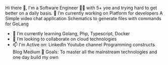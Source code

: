 Hi there 👋, I'm a Software Engineer 👨‍💻 with 5+ yoe and trying hard to get better on a daily basis.
🔭 I’m currently working on
Platform for developers
A Simple video chat application
Schematics to generate files with commands for GoLang
* 🌱 I’m currently learning Golang, Php, Typescript, Docker
* 👯 I’m looking to collaborate on cloud technologies
* 📫 I'm Active on:
LinkedIn
Youtube channel Programming constructs
Blog Medium
🎯 Goals: To master all the mainstream technologies and one day build my own
